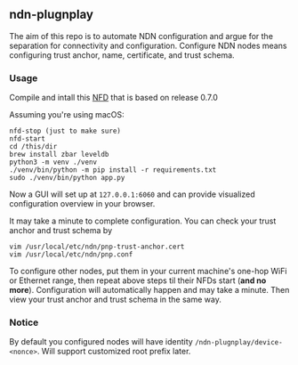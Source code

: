 ## **ndn-plugnplay**

The aim of this repo is to automate NDN configuration and argue for the separation for connectivity and configuration.
Configure NDN nodes means configuring trust anchor, name, certificate, and trust schema.

### **Usage**

Compile and intall this [NFD](https://github.com/tianyuan129/NFD-plugnplay/tree/pnp) that is based on release 0.7.0

Assuming you're using macOS:
```
nfd-stop (just to make sure)
nfd-start
cd /this/dir
brew install zbar leveldb
python3 -m venv ./venv
./venv/bin/python -m pip install -r requirements.txt
sudo ./venv/bin/python app.py
```
Now a GUI will set up at ``127.0.0.1:6060`` and can provide visualized configuration overview in your browser.

It may take a minute to complete configuration.
You can check your trust anchor and trust schema by

```
vim /usr/local/etc/ndn/pnp-trust-anchor.cert
vim /usr/local/etc/ndn/pnp.conf 
```

To configure other nodes, put them in your current machine's one-hop WiFi or Ethernet range, then repeat above steps til their NFDs start (**and no more**).
Configuration will automatically happen and may take a minute.
Then view your trust anchor and trust schema in the same way.

### Notice
By default you configured nodes will have identity ``/ndn-plugnplay/device-<nonce>``. Will support customized root prefix later.